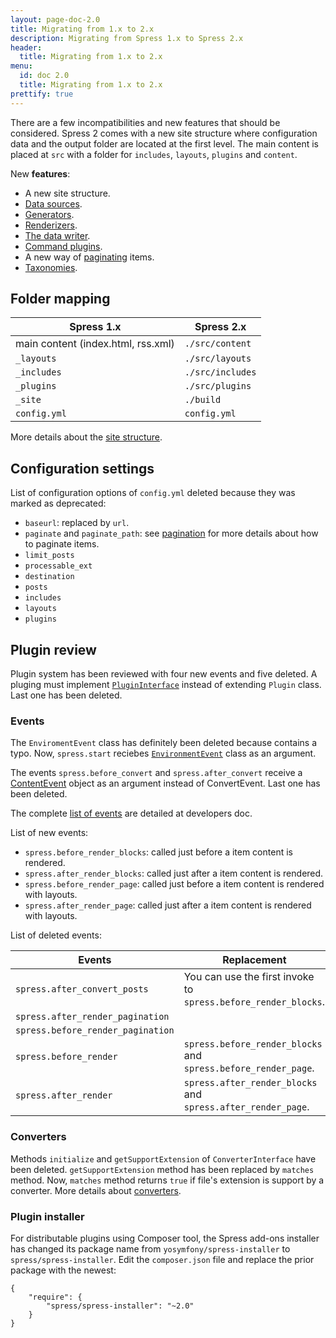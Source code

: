 ```yaml
---
layout: page-doc-2.0
title: Migrating from 1.x to 2.x
description: Migrating from Spress 1.x to Spress 2.x
header:
  title: Migrating from 1.x to 2.x
menu:
  id: doc 2.0
  title: Migrating from 1.x to 2.x
prettify: true
---
```

There are a few incompatibilities and new features that should be considered. Spress 2 comes with a new site structure where 
configuration data and the output folder are located at the first level. The main content is placed at `src` with a folder for 
`includes`, `layouts`, `plugins` and `content`.

New **features**:

* A new site structure.
* [Data sources](/docs/developers/data-sources).
* [Generators](/docs/developers/generators).
* [Renderizers](/docs/developers/renderizer).
* [The data writer](/docs/developers/data-writer).
* [Command plugins](/docs/developers/command-plugins).
* A new way of [paginating](/docs/pagination) items.
* [Taxonomies](/docs/taxonomies).

## Folder mapping

Spress 1.x                         | Spress 2.x
-----------------------------------|--------------
main content (index.html, rss.xml) | `./src/content`
`_layouts`                         | `./src/layouts`
`_includes`                        | `./src/includes`
`_plugins`                         | `./src/plugins`
`_site`                            | `./build`
`config.yml`                       | `config.yml`

More details about the [site structure](/docs/how-it-works/#site-structure).

## Configuration settings

List of configuration options of `config.yml` deleted because they was marked as deprecated:

* `baseurl`: replaced by `url`.
* `paginate` and `paginate_path`: see [pagination](/docs/pagination) for more details about how to paginate items.
* `limit_posts`
* `processable_ext`
* `destination`
* `posts`
* `includes`
* `layouts`
* `plugins`

## Plugin review

Plugin system has been reviewed with four new events and five deleted. A pluging must implement
[`PluginInterface`](https://github.com/spress/Spress/blob/master/src/Core/Plugin/PluginInterface.php)
instead of extending `Plugin` class. Last one has been deleted.

### Events

The `EnviromentEvent` class has definitely been deleted because contains a typo. Now, `spress.start`
reciebes [`EnvironmentEvent`](/docs/developers/#environmentevent) class as an argument.

The events `spress.before_convert` and `spress.after_convert` receive a
[ContentEvent](/docs/developers/#contentevent) object as an argument instead of ConvertEvent.
Last one has been deleted.

The complete [list of events](/docs/developers/events-list) are detailed at developers doc.

List of new events:

* `spress.before_render_blocks`: called just before a item content is rendered.
* `spress.after_render_blocks`: called just after a item content is rendered.
* `spress.before_render_page`: called just before a item content is rendered with layouts.
* `spress.after_render_page`: called just after a item content is rendered with layouts.

List of deleted events:

Events                            | Replacement
----------------------------------|------------
`spress.after_convert_posts`      | You can use the first invoke to `spress.before_render_blocks`.
`spress.after_render_pagination`  |
`spress.before_render_pagination` |
`spress.before_render`            | `spress.before_render_blocks` and `spress.before_render_page`.
`spress.after_render`             | `spress.after_render_blocks` and `spress.after_render_page`.

### Converters

Methods `initialize` and `getSupportExtension` of `ConverterInterface` have been deleted. `getSupportExtension`
method has been replaced by `matches` method. Now, `matches` method returns `true` if file's extension is support
by a converter. More details about [converters](/docs/developers/converters).

### Plugin installer

For distributable plugins using Composer tool, the Spress add-ons installer has changed
its package name from `yosymfony/spress-installer` to `spress/spress-installer`. Edit the `composer.json`
file and replace the prior package with the newest:
```
{
    "require": {
        "spress/spress-installer": "~2.0"
    }
}
```
